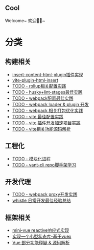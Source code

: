 ## Cool

Welcome~
欢迎👏🏻~

# 分类

## 构建相关

- [insert-content-html-plugin插件实现](./build/insert-content-html-plugin.md)
- [vite-plugin-html-insert](./build/vite-plugin-html-insert.md)
- [TODO - rollup相关配置实践]()
- [TODO - husky+lint-stages最佳实践]()
- [TODO - webpack配置最佳实践]()
- [TODO - webpack loader & plugin 开发]()
- [TODO - webpack 相关打包优化实践]()
- [TODO - vite 最佳配置实践]()
- [TODO - vite 插件开发加速项目实践]()
- [TODO - vite相关功能源码解析]()

## 工程化

- [TODO - 模块化进程]()
- [TODO - vant-cli repo脚手架学习]()

## 开发代理

- [TODO - webpack proxy开发实践]()
- [whistle 日常开发最佳经验总结](./whistle/tutorial.md)

## 框架相关

- [mini-vue reactive响应式实现](./vue2/reactive/reactive-intro.md)
- [实现一个小型状态库-基于vuex](./vuex/vuex-intro.md)
- [Vue 部分功能释疑 & 源码解析](./vue/use.md)
